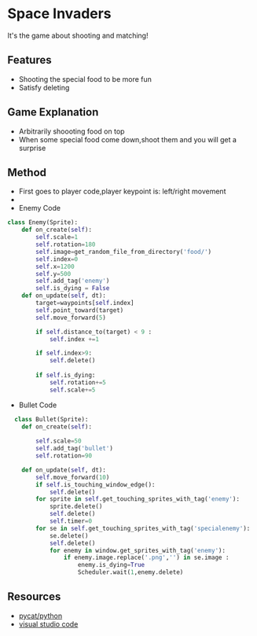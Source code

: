 Space Invaders
======

It's the game about shooting and matching!

Features
-----
  - Shooting the special food to be more fun 
  - Satisfy deleting

Game Explanation
-----
 - Arbitrarily shoooting food on top 
 - When some special food come down,shoot them and you will get a surprise

Method
----
 - First goes to player code,player keypoint is: left/right movement
 - 
 - Enemy Code


~~~python
class Enemy(Sprite):
    def on_create(self):
        self.scale=1
        self.rotation=180
        self.image=get_random_file_from_directory('food/')
        self.index=0
        self.x=1200
        self.y=500
        self.add_tag('enemy')
        self.is_dying = False
    def on_update(self, dt):
        target=waypoints[self.index]
        self.point_toward(target)
        self.move_forward(5)

        if self.distance_to(target) < 9 :
            self.index +=1

        if self.index>9:
            self.delete()
        
        if self.is_dying:
            self.rotation+=5
            self.scale+=5
~~~
 
  - Bullet Code
  
~~~python
  class Bullet(Sprite):
    def on_create(self):
        
        self.scale=50
        self.add_tag('bullet')
        self.rotation=90

    def on_update(self, dt):
        self.move_forward(10)
        if self.is_touching_window_edge():
            self.delete()
        for sprite in self.get_touching_sprites_with_tag('enemy'):
            sprite.delete()
            self.delete()
            self.timer=0
        for se in self.get_touching_sprites_with_tag('specialenemy'):
            se.delete()
            self.delete()
            for enemy in window.get_sprites_with_tag('enemy'):
                if enemy.image.replace('.png','') in se.image :
                    enemy.is_dying=True
                    Scheduler.wait(1,enemy.delete)
~~~       
   
Resources
-----

  - [pycat/python](https://www.python.org/)
  - [visual studio code](https://code.visualstudio.com/)
